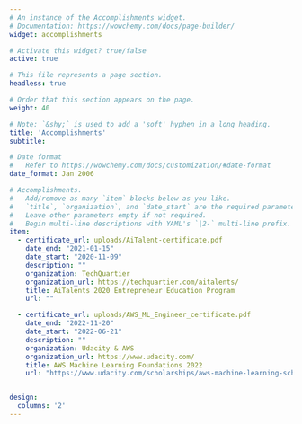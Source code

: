 ```yaml
---
# An instance of the Accomplishments widget.
# Documentation: https://wowchemy.com/docs/page-builder/
widget: accomplishments

# Activate this widget? true/false
active: true

# This file represents a page section.
headless: true

# Order that this section appears on the page.
weight: 40

# Note: `&shy;` is used to add a 'soft' hyphen in a long heading.
title: 'Accomplishments'
subtitle:

# Date format
#   Refer to https://wowchemy.com/docs/customization/#date-format
date_format: Jan 2006

# Accomplishments.
#   Add/remove as many `item` blocks below as you like.
#   `title`, `organization`, and `date_start` are the required parameters.
#   Leave other parameters empty if not required.
#   Begin multi-line descriptions with YAML's `|2-` multi-line prefix.
item:
  - certificate_url: uploads/AiTalent-certificate.pdf
    date_end: "2021-01-15"
    date_start: "2020-11-09"
    description: ""
    organization: TechQuartier
    organization_url: https://techquartier.com/aitalents/
    title: AiTalents 2020 Entrepreneur Education Program
    url: ""

  - certificate_url: uploads/AWS_ML_Engineer_certificate.pdf
    date_end: "2022-11-20"
    date_start: "2022-06-21"
    description: ""
    organization: Udacity & AWS
    organization_url: https://www.udacity.com/
    title: AWS Machine Learning Foundations 2022
    url: "https://www.udacity.com/scholarships/aws-machine-learning-scholarship-program"


design:
  columns: '2' 
---
```


